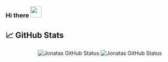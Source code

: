 ### Hi there <img src="https://raw.githubusercontent.com/MartinHeinz/MartinHeinz/master/wave.gif" width="30px" height="30px" />


 
## &#x1f4c8; GitHub Stats

<div align="center">
  <img align="center" src="https://github-readme-stats.vercel.app/api?username=JonatasFreireDev&show_icons=true&theme=tokyonight&count_private=true&line_height=27" alt="Jonatas GitHub Status"/>
         
  <img align="center" src="https://github-readme-stats.vercel.app/api/top-langs/?username=JonatasFreireDev&show_icons=true&theme=tokyonight&langs_count=3" alt="Jonatas GitHub Status"/>
 </div>


<!-- <div>
  <img width="100" src="https://cdn.jsdelivr.net/gh/devicons/devicon/icons/nextjs/nextjs-original-wordmark.svg" /> 
</div> -->


<!--
**JonatasFreireDev/JonatasFreireDev** is a ✨ _special_ ✨ repository because its `README.md` (this file) appears on your GitHub profile.

Here are some ideas to get you started:

- 🔭 I’m currently working on ...
- 🌱 I’m currently learning ...
- 👯 I’m looking to collaborate on ...
- 🤔 I’m looking for help with ...
- 💬 Ask me about ...
- 📫 How to reach me: ...
- 😄 Pronouns: ...
- ⚡ Fun fact: ...
-->
